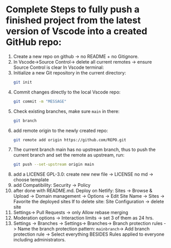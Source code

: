 # Complete Steps to fully push a finished project from the latest version of Vscode into a created GitHub repo:
1. Create a new repo on github  -> no README + no Gitignore.
2. In Vscode->Source Control-> delete all current remotes -> ensure Source Control is clear 
   In Vscode terminal:
3. Initialize a new Git repository in the current directory: 
   ```bash
   git init 
   ```
4. Commit changes directly to the local Vscode repo:
   ```bash
   git commit -m "MESSAGE"
   ```
5. Check existing branches, make sure `main` in there:
   ```bash
   git branch
   ```
6. add remote origin to the newly created repo:
   ```bash
   git remote add origin https://github.com/REPO.git
   ```
7. The current branch main has no upstream branch, thus to push the current branch and set the remote as upstream, run:
   ```bash
   git push --set-upstream origin main
   ```
8. add a LICENSE GPL-3.0: create new new file -> LICENSE no md -> choose template
9. add Compatibility: Security -> Policy
10. after done with README.md. Deploy on Netlify: Sites -> Browse & Upload -> Domain management -> Options -> Edit Site Name -> Sites -> Favorite the deployed sites
    If to delete site: Site Configuration -> delete site
11. Settings-> Pull Requests -> only Allow rebase merging
12. Moderation options -> Interaction limits -> set 3 of them as 24 hrs.
13. Settings -> Branches -> Settings-> Branches->
Branch protection rules -> Name the branch protection pattern: `mainbranch`-> Add branch protection rule -> Select everything BESIDES Rules applied to
everyone including administrators.

